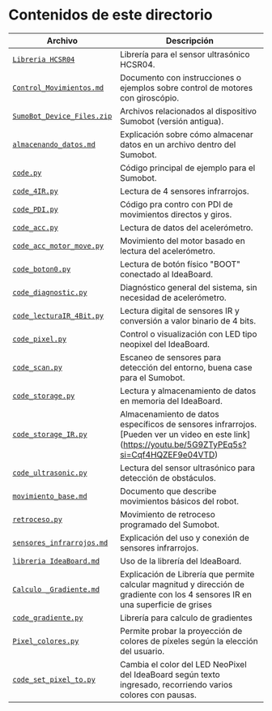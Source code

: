 # Contenidos de este directorio

| Archivo                         | Descripción                                                                 |
|--------------------------------|-----------------------------------------------------------------------------|
| [`Libreria HCSR04`](https://github.com/Universidad-Cenfotec/Sumobot/blob/main/c%C3%B3digos_de_ejemplo/Libreria%20HCSR04) | Librería para el sensor ultrasónico HCSR04.                                |
| [`Control_Movimientos.md`](https://github.com/Universidad-Cenfotec/Sumobot/blob/main/c%C3%B3digos_de_ejemplo/Control_Movimientos.md) | Documento con instrucciones o ejemplos sobre control de motores con giroscópio.        |
| [`SumoBot_Device_Files.zip`](https://github.com/Universidad-Cenfotec/Sumobot/blob/main/c%C3%B3digos_de_ejemplo/SumoBot_Device_Files.zip) | Archivos relacionados al dispositivo Sumobot (versión antigua).            |
| [`almacenando_datos.md`](https://github.com/Universidad-Cenfotec/Sumobot/blob/main/c%C3%B3digos_de_ejemplo/almacenando_datos.md) | Explicación sobre cómo almacenar datos en un archivo dentro del Sumobot.                   |
| [`code.py`](https://github.com/Universidad-Cenfotec/Sumobot/blob/main/c%C3%B3digos_de_ejemplo/code.py) | Código principal de ejemplo para el Sumobot.                               |
| [`code_4IR.py`](https://github.com/Universidad-Cenfotec/Sumobot/blob/main/c%C3%B3digos_de_ejemplo/code_4IR.py) | Lectura de 4 sensores infrarrojos.                      |
| [`code_PDI.py`](https://github.com/Universidad-Cenfotec/Sumobot/blob/main/c%C3%B3digos_de_ejemplo/code_PDI.py) | Código pra contro con PDI de movimientos directos y giros.                     |
| [`code_acc.py`](https://github.com/Universidad-Cenfotec/Sumobot/blob/main/c%C3%B3digos_de_ejemplo/code_acc.py) | Lectura de datos del acelerómetro.                                         |
| [`code_acc_motor_move.py`](https://github.com/Universidad-Cenfotec/Sumobot/blob/main/c%C3%B3digos_de_ejemplo/code_acc_motor_move.py) | Movimiento del motor basado en lectura del acelerómetro.                   |
| [`code_boton0.py`](https://github.com/Universidad-Cenfotec/Sumobot/blob/main/c%C3%B3digos_de_ejemplo/code_boton0.py) | Lectura de botón físico "BOOT" conectado al IdeaBoard.                            |
| [`code_diagnostic.py`](https://github.com/Universidad-Cenfotec/Sumobot/blob/main/c%C3%B3digos_de_ejemplo/code_diagnostic.py) | Diagnóstico general del sistema, sin necesidad de acelerómetro.            |
| [`code_lecturaIR_4Bit.py`](https://github.com/Universidad-Cenfotec/Sumobot/blob/main/c%C3%B3digos_de_ejemplo/code_lecturaIR_4Bit.py) | Lectura digital de sensores IR y conversión a valor binario de 4 bits.              |
| [`code_pixel.py`](https://github.com/Universidad-Cenfotec/Sumobot/blob/main/c%C3%B3digos_de_ejemplo/code_pixel.py) | Control o visualización con LED tipo neopixel del IdeaBoard.                             |
| [`code_scan.py`](https://github.com/Universidad-Cenfotec/Sumobot/blob/main/c%C3%B3digos_de_ejemplo/code_scan.py) | Escaneo de sensores para detección del entorno, buena case para el Sumobot.                            |
| [`code_storage.py`](https://github.com/Universidad-Cenfotec/Sumobot/blob/main/c%C3%B3digos_de_ejemplo/code_storage.py) | Lectura y almacenamiento de datos en memoria del IdeaBoard.              |
| [`code_storage_IR.py`](https://github.com/Universidad-Cenfotec/Sumobot/blob/main/c%C3%B3digos_de_ejemplo/code_storage_IR.py) | Almacenamiento de datos específicos de sensores infrarrojos. [Pueden ver un video en este link] (https://youtu.be/5G9ZTyPEq5s?si=Cqf4HQZEF9e04VTD)              |
| [`code_ultrasonic.py`](https://github.com/Universidad-Cenfotec/Sumobot/blob/main/c%C3%B3digos_de_ejemplo/code_ultrasonic.py) | Lectura del sensor ultrasónico para detección de obstáculos.               |
| [`movimiento_base.md`](https://github.com/Universidad-Cenfotec/Sumobot/blob/main/c%C3%B3digos_de_ejemplo/movimiento_base.md) | Documento que describe movimientos básicos del robot.                      |
| [`retroceso.py`](https://github.com/Universidad-Cenfotec/Sumobot/blob/main/c%C3%B3digos_de_ejemplo/retroceso.py) | Movimiento de retroceso programado del Sumobot.                            |
| [`sensores_infrarrojos.md`](https://github.com/Universidad-Cenfotec/Sumobot/blob/main/c%C3%B3digos_de_ejemplo/sensores_infrarrojos.md) | Explicación del uso y conexión de sensores infrarrojos.                    |
| [`libreria IdeaBoard.md`](https://github.com/Universidad-Cenfotec/Sumobot/blob/main/c%C3%B3digos_de_ejemplo/libreria%20IdeaBoard.md) | Uso de la librería del IdeaBoard.                    |
| [`Calculo _Gradiente.md`](https://github.com/Universidad-Cenfotec/Sumobot/blob/main/c%C3%B3digos_de_ejemplo/Calculo%20_Gradiente.md) | Explicación de Librería que permite calcular magnitud y dirección de gradiente con los 4 sensores IR en una superficie de grises                |
| [`code_gradiente.py`](https://github.com/Universidad-Cenfotec/Sumobot/blob/main/c%C3%B3digos_de_ejemplo/code_gradiente.py) | Librería para calculo de gradientes                |
| [`Pixel_colores.py`](https://github.com/Universidad-Cenfotec/Sumobot/blob/main/c%C3%B3digos_de_ejemplo/Pixel_colores.py) | Permite probar la proyección de colores de píxeles según la elección del usuario.         |
| [`code_set_pixel_to.py`](https://github.com/Universidad-Cenfotec/Sumobot/blob/main/c%C3%B3digos_de_ejemplo/code_set_pixel_to.py) | Cambia el color del LED NeoPixel del IdeaBoard según texto ingresado, recorriendo varios colores con pausas.        |


